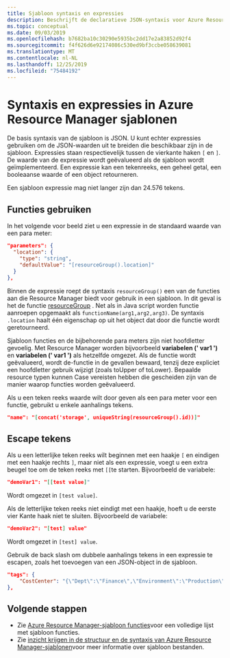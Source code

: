 ```yaml
---
title: Sjabloon syntaxis en expressies
description: Beschrijft de declaratieve JSON-syntaxis voor Azure Resource Manager sjablonen.
ms.topic: conceptual
ms.date: 09/03/2019
ms.openlocfilehash: b7682ba10c30290e5935bc2dd17e2a83852d92f4
ms.sourcegitcommit: f4f626d6e92174086c530ed9bf3ccbe058639081
ms.translationtype: MT
ms.contentlocale: nl-NL
ms.lasthandoff: 12/25/2019
ms.locfileid: "75484192"
---
```

# <a name="syntax-and-expressions-in-azure-resource-manager-templates"></a>Syntaxis en expressies in Azure Resource Manager sjablonen

De basis syntaxis van de sjabloon is JSON. U kunt echter expressies gebruiken om de JSON-waarden uit te breiden die beschikbaar zijn in de sjabloon.  Expressies staan respectievelijk tussen de vierkante haken `[` en `]`. De waarde van de expressie wordt geëvalueerd als de sjabloon wordt geïmplementeerd. Een expressie kan een tekenreeks, een geheel getal, een booleaanse waarde of een object retourneren.

Een sjabloon expressie mag niet langer zijn dan 24.576 tekens.

## <a name="use-functions"></a>Functies gebruiken

In het volgende voor beeld ziet u een expressie in de standaard waarde van een para meter:

```json
"parameters": {
  "location": {
    "type": "string",
    "defaultValue": "[resourceGroup().location]"
  }
},
```

Binnen de expressie roept de syntaxis `resourceGroup()` een van de functies aan die Resource Manager biedt voor gebruik in een sjabloon. In dit geval is het de functie [resourceGroup](template-functions-resource.md#resourcegroup) . Net als in Java script worden functie aanroepen opgemaakt als `functionName(arg1,arg2,arg3)`. De syntaxis `.location` haalt één eigenschap op uit het object dat door die functie wordt geretourneerd.

Sjabloon functies en de bijbehorende para meters zijn niet hoofdletter gevoelig. Met Resource Manager worden bijvoorbeeld **variabelen (' var1 ')** en **variabelen (' var1 ')** als hetzelfde omgezet. Als de functie wordt geëvalueerd, wordt de-functie in de gevallen bewaard, tenzij deze expliciet een hoofdletter gebruik wijzigt (zoals toUpper of toLower). Bepaalde resource typen kunnen Case vereisten hebben die gescheiden zijn van de manier waarop functies worden geëvalueerd.

Als u een teken reeks waarde wilt door geven als een para meter voor een functie, gebruikt u enkele aanhalings tekens.

```json
"name": "[concat('storage', uniqueString(resourceGroup().id))]"
```

## <a name="escape-characters"></a>Escape tekens

Als u een letterlijke teken reeks wilt beginnen met een haakje `[` en eindigen met een haakje rechts `]`, maar niet als een expressie, voegt u een extra beugel toe om de teken reeks met `[[`te starten. Bijvoorbeeld de variabele:

```json
"demoVar1": "[[test value]"
```

Wordt omgezet in `[test value]`.

Als de letterlijke teken reeks niet eindigt met een haakje, hoeft u de eerste vier Kante haak niet te sluiten. Bijvoorbeeld de variabele:

```json
"demoVar2": "[test] value"
```

Wordt omgezet in `[test] value`.

Gebruik de back slash om dubbele aanhalings tekens in een expressie te escapen, zoals het toevoegen van een JSON-object in de sjabloon.

```json
"tags": {
    "CostCenter": "{\"Dept\":\"Finance\",\"Environment\":\"Production\"}"
},
```

## <a name="next-steps"></a>Volgende stappen

* Zie [Azure Resource Manager-sjabloon functies](template-functions.md)voor een volledige lijst met sjabloon functies.
* Zie [inzicht krijgen in de structuur en de syntaxis van Azure Resource Manager-sjablonen](template-syntax.md)voor meer informatie over sjabloon bestanden.
